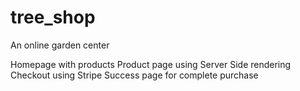 # tree_shop
An online garden center

Homepage with products
Product page using Server Side rendering
Checkout using Stripe
Success page for complete purchase
